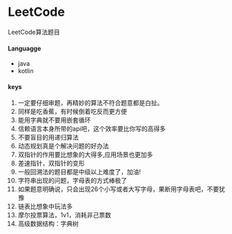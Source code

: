 # LeetCode
LeetCode算法题目

#### Languagge
- java
- kotlin

#### keys

1. 一定要仔细审题，再精妙的算法不符合题意都是白扯。
2. 同样是吃香蕉，有时候倒着吃反而更方便
3. 能用字典就不要用嵌套循环
4. 信赖语言本身所带的api吧，这个效率要比你写的高得多
5. 不要盲目的用递归算法
6. 动态规划真是个解决问题的好办法
7. 双指针的作用要比想象的大得多,应用场景也更加多
8. 差速指针，双指针的变形
9. 一般回溯法的题目都是中级以上难度了，加油!
10. 字符串出现的问题，字母表的方式棒极了
11. 如果题意明确说，只会出现26个小写或者大写字母，果断用字母表吧，不要犹豫
12. 链表比想象中玩法多
13. 摩尔投票算法，1v1，消耗非己票数
14. 高级数据结构：字典树
